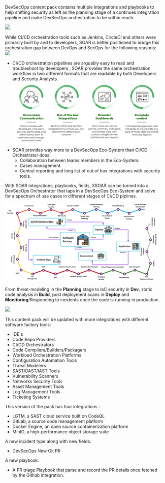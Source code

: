 DevSecOps content pack contains multiple integrations and playbooks to help shifting security as left as the planning stage of a continues integration pipeline and make DevSecOps orchestration to be within reach.

![](doc_files/Inspiration.png)

While CI/CD orchestration tools such as Jenkins, CircleCI and others were primarily built by and to developers, SOAR is better positioned to bridge this orchestration gap between DevOps and SecOps for the following reasons:
![](doc_files/Playbooks.png)

* CI/CD orchestration pipelines are arguably easy to read and troubleshoot by developers , SOAR provides the same orchestration workflow in two different formats that are readable by both Developers and Security Analysts.
![](doc_files/SOAR_Features.png)
* SOAR provides way more to a DevSecOps Eco-System than CI/CD Orchestrator does:
  * Collaboration between teams members in the Eco-System.
  * Cases management.
  * Central reporting and long list of out of box integrations with security tools.

With SOAR integrations, playbooks, fields, XSOAR can be turned into a DevSecOps Orchestrator that taps in a DevSecOps Eco-System and solve for a spectrum of use cases in different stages of CI/CD piplines.

![](doc_files/DevOps_Services.png)

From threat-modeling in the **Planning** stage to IaC security in **Dev**, static code analysis in **Build**, post deployment scans in **Deploy** and **Monitoring**/Responding to incidents once the code is running in production.

![](doc_files/Architecture.png)

This content pack will be updated with more integrations with different software factory tools:

* IDE's 
* Code Repo Providers
* CI/CD Orchestrators
* Code Compilers/Builders/Packagers
* Workload Orchestration Platforms
* Configuration Automation Tools
* Threat Modelers
* SAST/DAST/IAST Tools
* Vulnerability Scanners
* Networks Security Tools
* Asset Management Tools
* Log Management Tools
* Ticketing Systems


This version of the pack has four integrations :

* LGTM, a SAST cloud service built on CodeQL
* GitLab, a source code management platform
* Docker Engine, an open source containerization platform
* MinIO, a high-performance object storage suite

A new incident type along with new fields:

* DevSecOps New Git PR

A new playbook:

* A PR triage Playbook that parse and record the PR details once fetched by the Github integration.
